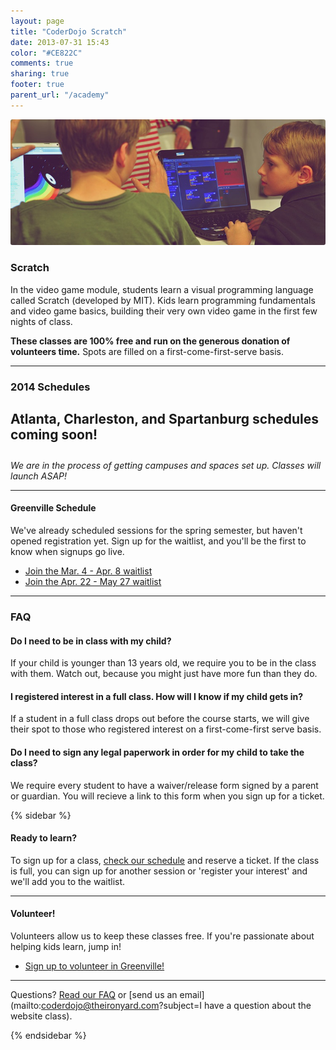 ```yaml
---
layout: page
title: "CoderDojo Scratch"
date: 2013-07-31 15:43
color: "#CE822C"
comments: true
sharing: true
footer: true
parent_url: "/academy"
---
```


<img src="/images/education/coderdojo/coderdojo-scratch-kids.jpg" style="border-radius: 3px;">

### Scratch

In the video game module, students learn a visual programming language called Scratch (developed by MIT). Kids learn programming fundamentals and video game basics, building their very own video game in the first few nights of class.

**These classes are 100% free and run on the generous donation of volunteers time.** Spots are filled on a first-come-first-serve basis. 

---
<a id="schedule"></a>
### 2014 Schedules

<h4 style="font-size:21px;">Atlanta, Charleston, and Spartanburg schedules coming soon!</h4>

*We are in the process of getting campuses and spaces set up. Classes will launch ASAP!*

---

#### Greenville Schedule

We've already scheduled sessions for the spring semester, but haven't opened registration yet. Sign up for the waitlist, and you'll be the first to know when signups go live. 
  
* <a href="http://eepurl.com/EwEp5"> Join the Mar. 4 - Apr. 8 waitlist</a>
* <a href="http://eepurl.com/EwErn"> Join the Apr. 22 - May 27 waitlist</a>

---
<a id="faq"></a>
### FAQ

#### Do I need to be in class with my child?

If your child is younger than 13 years old, we require you to be in the class with them. Watch out, because you might just have more fun than they do. 

#### I registered interest in a full class. How will I know if my child gets in?

If a student in a full class drops out before the course starts, we will give their spot to those who registered interest on a first-come-first serve basis. 

#### Do I need to sign any legal paperwork in order for my child to take the class? 

We require every student to have a waiver/release form signed by a parent or guardian. You will recieve a link to this form when you sign up for a ticket. 

{% sidebar %}

#### Ready to learn?

To sign up for a class, [check our schedule](#schedule) and reserve a ticket. If the class is full, you can sign up for another session or 'register your interest' and we'll add you to the waitlist. 

---
#### Volunteer!

Volunteers allow us to keep these classes free. If you're passionate about helping kids learn, jump in!

<ul>
  <li><a href="http://eepurl.com/DWo8v"> Sign up to volunteer in Greenville!</a></li>
</ul>

---

Questions? [Read our FAQ](#faq) or [send us an email](mailto:coderdojo@theironyard.com?subject=I have a question about the website class).

{% endsidebar %}
